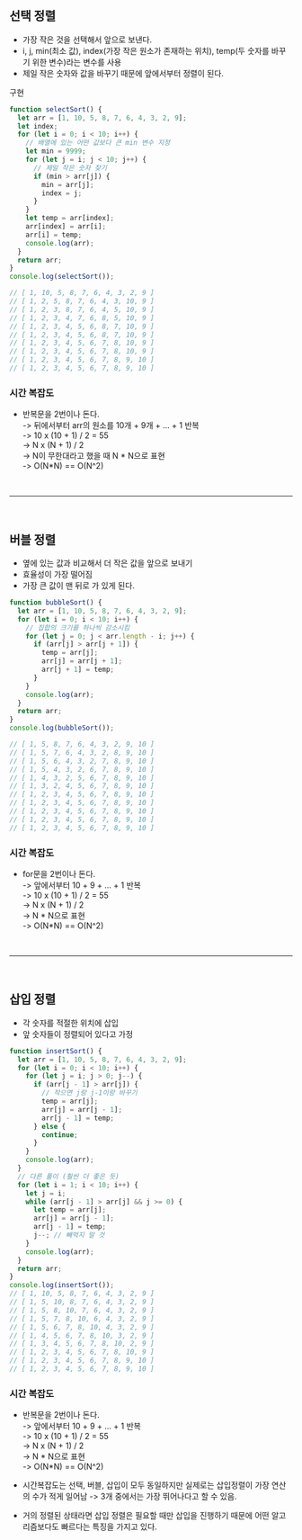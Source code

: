 ## 선택 정렬

- 가장 작은 것을 선택해서 앞으로 보낸다.
- i, j, min(최소 값), index(가장 작은 원소가 존재하는 위치), temp(두 숫자를 바꾸기 위한 변수)라는 변수를 사용
- 제일 작은 숫자와 값을 바꾸기 때문에 앞에서부터 정렬이 된다.

구현

```javascript
function selectSort() {
  let arr = [1, 10, 5, 8, 7, 6, 4, 3, 2, 9];
  let index;
  for (let i = 0; i < 10; i++) {
    // 배열에 있는 어떤 값보다 큰 min 변수 지정
    let min = 9999;
    for (let j = i; j < 10; j++) {
      // 제일 작은 숫자 찾기
      if (min > arr[j]) {
        min = arr[j];
        index = j;
      }
    }
    let temp = arr[index];
    arr[index] = arr[i];
    arr[i] = temp;
    console.log(arr);
  }
  return arr;
}
console.log(selectSort());

// [ 1, 10, 5, 8, 7, 6, 4, 3, 2, 9 ]
// [ 1, 2, 5, 8, 7, 6, 4, 3, 10, 9 ]
// [ 1, 2, 3, 8, 7, 6, 4, 5, 10, 9 ]
// [ 1, 2, 3, 4, 7, 6, 8, 5, 10, 9 ]
// [ 1, 2, 3, 4, 5, 6, 8, 7, 10, 9 ]
// [ 1, 2, 3, 4, 5, 6, 8, 7, 10, 9 ]
// [ 1, 2, 3, 4, 5, 6, 7, 8, 10, 9 ]
// [ 1, 2, 3, 4, 5, 6, 7, 8, 10, 9 ]
// [ 1, 2, 3, 4, 5, 6, 7, 8, 9, 10 ]
// [ 1, 2, 3, 4, 5, 6, 7, 8, 9, 10 ]
```

### 시간 복잡도

- 반복문을 2번이나 돈다.  
  -> 뒤에서부터 arr의 원소를 10개 + 9개 + ... + 1 반복  
  -> 10 x (10 + 1) / 2 = 55  
  -> N x (N + 1) / 2  
  -> N이 무한대라고 했을 때 N * N으로 표현  
  -> O(N*N) == O(N^2)

  </br>

---

  </br>

## 버블 정렬

- 옆에 있는 값과 비교해서 더 작은 값을 앞으로 보내기
- 효율성이 가장 떨어짐
- 가장 큰 값이 맨 뒤로 가 있게 된다.

```javascript
function bubbleSort() {
  let arr = [1, 10, 5, 8, 7, 6, 4, 3, 2, 9];
  for (let i = 0; i < 10; i++) {
    // 집합의 크기를 하나씩 감소시킴
    for (let j = 0; j < arr.length - i; j++) {
      if (arr[j] > arr[j + 1]) {
        temp = arr[j];
        arr[j] = arr[j + 1];
        arr[j + 1] = temp;
      }
    }
    console.log(arr);
  }
  return arr;
}
console.log(bubbleSort());

// [ 1, 5, 8, 7, 6, 4, 3, 2, 9, 10 ]
// [ 1, 5, 7, 6, 4, 3, 2, 8, 9, 10 ]
// [ 1, 5, 6, 4, 3, 2, 7, 8, 9, 10 ]
// [ 1, 5, 4, 3, 2, 6, 7, 8, 9, 10 ]
// [ 1, 4, 3, 2, 5, 6, 7, 8, 9, 10 ]
// [ 1, 3, 2, 4, 5, 6, 7, 8, 9, 10 ]
// [ 1, 2, 3, 4, 5, 6, 7, 8, 9, 10 ]
// [ 1, 2, 3, 4, 5, 6, 7, 8, 9, 10 ]
// [ 1, 2, 3, 4, 5, 6, 7, 8, 9, 10 ]
// [ 1, 2, 3, 4, 5, 6, 7, 8, 9, 10 ]
// [ 1, 2, 3, 4, 5, 6, 7, 8, 9, 10 ]
```

### 시간 복잡도

- for문을 2번이나 돈다.  
  -> 앞에서부터 10 + 9 + ... + 1 반복  
  -> 10 x (10 + 1) / 2 = 55  
  -> N x (N + 1) / 2  
  -> N * N으로 표현  
  -> O(N*N) == O(N^2)

    </br>

---

  </br>

## 삽입 정렬

- 각 숫자를 적절한 위치에 삽입
- 앞 숫자들이 정렬되어 있다고 가정

```javascript
function insertSort() {
  let arr = [1, 10, 5, 8, 7, 6, 4, 3, 2, 9];
  for (let i = 0; i < 10; i++) {
    for (let j = i; j > 0; j--) {
      if (arr[j - 1] > arr[j]) {
        // 작으면 j랑 j-1이랑 바꾸기
        temp = arr[j];
        arr[j] = arr[j - 1];
        arr[j - 1] = temp;
      } else {
        continue;
      }
    }
    console.log(arr);
  }
  // 다른 풀이 (훨씬 더 좋은 듯)
  for (let i = 1; i < 10; i++) {
    let j = i;
    while (arr[j - 1] > arr[j] && j >= 0) {
      let temp = arr[j];
      arr[j] = arr[j - 1];
      arr[j - 1] = temp;
      j--; // 빼먹지 말 것
    }
    console.log(arr);
  }
  return arr;
}
console.log(insertSort());
// [ 1, 10, 5, 8, 7, 6, 4, 3, 2, 9 ]
// [ 1, 5, 10, 8, 7, 6, 4, 3, 2, 9 ]
// [ 1, 5, 8, 10, 7, 6, 4, 3, 2, 9 ]
// [ 1, 5, 7, 8, 10, 6, 4, 3, 2, 9 ]
// [ 1, 5, 6, 7, 8, 10, 4, 3, 2, 9 ]
// [ 1, 4, 5, 6, 7, 8, 10, 3, 2, 9 ]
// [ 1, 3, 4, 5, 6, 7, 8, 10, 2, 9 ]
// [ 1, 2, 3, 4, 5, 6, 7, 8, 10, 9 ]
// [ 1, 2, 3, 4, 5, 6, 7, 8, 9, 10 ]
// [ 1, 2, 3, 4, 5, 6, 7, 8, 9, 10 ]
```

### 시간 복잡도

- 반복문을 2번이나 돈다.  
  -> 앞에서부터 10 + 9 + ... + 1 반복  
  -> 10 x (10 + 1) / 2 = 55  
  -> N x (N + 1) / 2  
  -> N * N으로 표현  
  -> O(N*N) == O(N^2)

- 시간복잡도는 선택, 버블, 삽입이 모두 동일하지만 실제로는 삽입정렬이 가장 연산의 수가 적게 일어남 -> 3개 중에서는 가장 뛰어나다고 할 수 있음.

- 거의 정렬된 상태라면 삽입 정렬은 필요할 때만 삽입을 진행하기 때문에 어떤 알고리즘보다도 빠르다는 특징을 가지고 있다.
